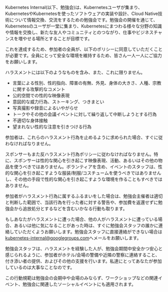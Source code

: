 Kubernetes Internal(以下、勉強会)は、Kubernetesユーザが集まり、KubernetesやKubernetesを使ったソフトウェアの実装や設計、Cloud Native技術について情報交換、交流をするための勉強会です。勉強会の開催を通じて、Kubernetesのユーザが一堂に集まり、Kubernetesにまつわる様々な分野の知識や情報を交換し、新たな友人やコミュニティとのつながり、仕事やビジネスチャンスを増やせる場所とすることが目標です。

これを達成するため、参加者の全員が、以下のポリシーに同意していただくことが必要です。全員にとって安全な環境を維持するため、皆さん一人一人にご協力をお願いします。

ハラスメントには以下のようなものを含み、また、これに限りません。

- 言葉による性別、性的指向、障害の有無、外見、身体の大きさ、人種、宗教に関する攻撃的なコメント
- 公的空間での性的な映像表現
- 意図的な威力行為、ストーキング、つきまとい
- 写真撮影や録音によるいやがらせ
- トークやその他の会議イベントに対して繰り返して中断しようとする行為
- 不適切な身体接触
- 望まれない性的な注意を引きつける行為

参加者は、これらのハラスメント行為を止めるように求められた場合、すぐに従わなければなりません。

スポンサーもまた反ハラスメント行為ポリシーに従わなければなりません。特に、スポンサーは性的な関心を引き起こす映像表現、活動、あるいはその他の物品を使うべきではありません。ボランティアを含め、イベントのスタッフは、性的な関心を引き起こすような服装/制服/コスチュームを使うべきではありませんし、その他の手段で性的な関心を引き起こすような環境を作ることもすべきではありません。

参加者がハラスメント行為に属するふるまいをした場合は、勉強会主催者は適切と判断した範囲で、当該行為を行った者に対する警告や、参加費を返還せずに勉強会から追放処分とするなどを含むいかなる行動も取ります。

もしあなたがハラスメントに遭った場合、他の人がハラスメントに遭っている場合、あるいは他に気になることがあった時は、すぐに勉強会スタッフの誰かに連絡していただくようお願いします。勉強会スタッフに直接連絡ができない場合は[kubernetes-internal@googlegroups.com](<mailto:kubernetes-internal@googlegroups.com>)へメールをお願いします。

勉強会スタッフは、ハラスメントを経験した人が、勉強会期間中安全かつ安心と感じられるように、参加者がホテル/会場の警備や近隣の警察に連絡すること、付き添い者の提供、およびその他の支援を行います。私達にとってあなたが参加しているのは大事なことなのです。

この行動規範は勉強会の会期中や会場のみならず、ワークショップなどの関連イベント、勉強会に関連したソーシャルイベントにも適用されます。
